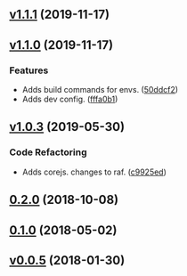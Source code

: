 <a name="v1.1.1"></a>
## [v1.1.1](https://github.com/alexseitsinger/react-helmet-async/compare/v1.1.0...v1.1.1) (2019-11-17)


<a name="v1.1.0"></a>
## [v1.1.0](https://github.com/alexseitsinger/react-helmet-async/compare/v1.0.3...v1.1.0) (2019-11-17)

### Features
- Adds build commands for envs. ([50ddcf2](https://github.com/alexseitsinger/react-helmet-async/commit/50ddcf2706870eb41d535be98493ae748adedb7f))
- Adds dev config. ([fffa0b1](https://github.com/alexseitsinger/react-helmet-async/commit/fffa0b1423b389269f7d6961802c24ec394dbcbe))


<a name="v1.0.3"></a>
## [v1.0.3](https://github.com/alexseitsinger/react-helmet-async/compare/0.2.0...v1.0.3) (2019-05-30)

### Code Refactoring
- Adds corejs. changes to raf. ([c9925ed](https://github.com/alexseitsinger/react-helmet-async/commit/c9925ed8501721e89402da681ee1a86ff816c7a5))


<a name="0.2.0"></a>
## [0.2.0](https://github.com/alexseitsinger/react-helmet-async/compare/0.1.0...0.2.0) (2018-10-08)


<a name="0.1.0"></a>
## [0.1.0](https://github.com/alexseitsinger/react-helmet-async/compare/v0.0.5...0.1.0) (2018-05-02)


<a name="v0.0.5"></a>
## [v0.0.5](https://github.com/alexseitsinger/react-helmet-async/compare/14bc3126aca38439b4f81157fca1af336c804565...v0.0.5) (2018-01-30)


